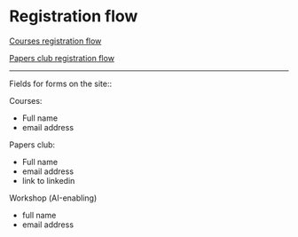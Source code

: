 # Registration flow

[Courses registration flow](Courses%20registration%20flow%204d7a209dc8914baf84958c11d2d7548e.md)

[Papers club registration flow](Papers%20club%20registration%20flow%20cd3a9ec0e55c4337ba86480015b6db39.md)

---

Fields for forms on the site::

Courses:

- Full name
- email address

Papers club:

- Full name
- email address
- link to linkedin

Workshop (АІ-enabling)

- full name
- email address